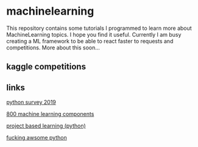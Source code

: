 # machinelearning
This repository contains some tutorials I programmed to learn more about MachineLearning topics. I hope you find it useful. Currently I am busy creating a ML framework to be able to react faster to requests and competitions. More about this soon... 


## kaggle competitions

## links
[python survey 2019](https://www.jetbrains.com/lp/python-developers-survey-2019/)

[800 machine learning components](https://paperswithcode.com/methods)

[project based learning (python)](https://github.com/tuvtran/project-based-learning#python)

[fucking awsome python](https://github.com/trananhkma/fucking-awesome-python)
